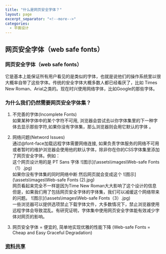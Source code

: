 ```yaml
---
title: "什么是网页安全字体？"
layout: page
excerpt_separator: "<!--more-->"
categories:
  - 平面设计
---   
```


## 网页安全字体（web safe fonts）

<!--more-->    

### 网页安全字体（web safe fonts）
它是基本上能保证所有用户看见的是类似的字体，也就是说他们的操作系统里以很大概率自带了这些字体。传统的安全字体大概多数人都已经看厌了，比如 Times New Roman、Arial之类的。现在时兴使用网络字体，比如Google的那些字体。

### 为什么我们仍然需要网页安全字体集？  
1. 不完善的字体(Incomplete Fonts)    
如果某种字体中的某个字符不可用, 浏览器会尝试去以你字体集里的下一种字体去显示那些字符,如果你没有字体集，那么浏览器则会用它默认的字体 。

2. 网络问题(Netword Issues)   
通过@font-face加载远程字体需要网络连接, 如果负责字体服务的网络不可用或者暂时的维护浏览器会使用他的默认字体，除非你在你的CSS字体集里添加了网页安全字体。例如：  
 这个网页设计用的是 PT Sans 字体 
![图示](\assets\images\Web-safe Fonts（1）.jpg)   
如果你没有字体集的同时网络中断 然后网页就会变成这个
![图示](\assets\images\Web-safe Fonts (2).jpg)  
网页看起来完全不一样是因为Time New Roman大大影响了这个设计的信息
但是，如果我们用了包括网页安全字体的字体集，我们可以减缓这个网络带来的问题。 
![图示](\assets\images\Web-safe Fonts（3）.jpg)  
一些浏览器可以提供选项禁止下载字体文件，大多数情况下，禁止浏览器使用远程字体会导致混乱。有研究证明，字体集中使用网页安全字体能有效减少字体对网页的影响。  

3. 网页安全字体 = 便宜的, 简单地实现优雅的性能下降 (Web-safe Fonts = Cheap and Easy Graceful Degradation)  

### [资料共享](https://www.webfx.com/blog/web-design/why-we-still-need-web-safe-fonts/)